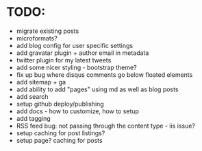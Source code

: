 TODO:
=====

  * migrate existing posts
  * microformats?
  * add blog config for user specific settings
  * add gravatar plugin + author email in metadata
  * twitter plugin for my latest tweets
  * add some nicer styling - bootstrap theme?
  * fix up bug where disqus comments go below floated elements
  * add sitemap + ga
  * add ability to add "pages" using md as well as blog posts
  * add search
  * setup github deploy/publishing
  * add docs - how to customize, how to setup
  * add tagging
  * RSS feed bug: not passing through the content type - iis issue?
  * setup caching for post listings?
  * setup page? caching for posts
